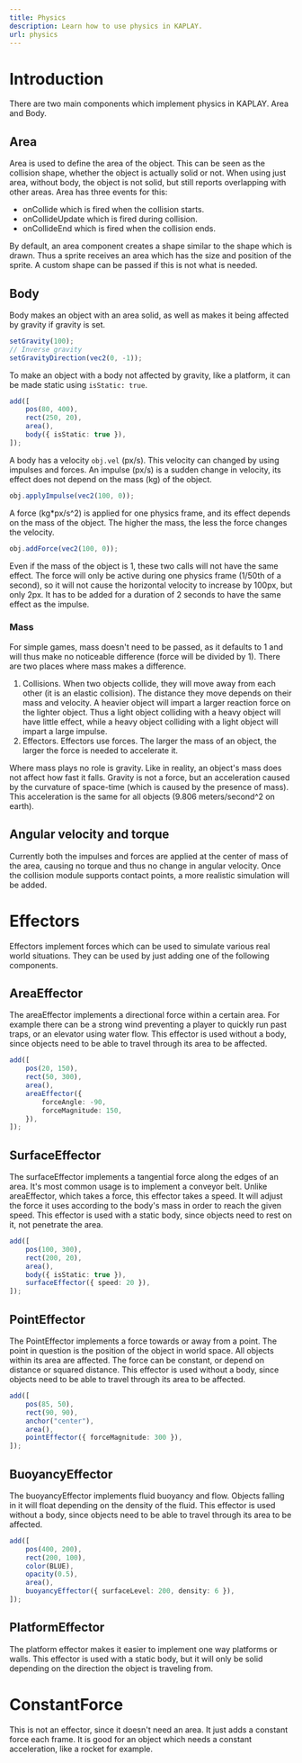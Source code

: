 ```yaml
---
title: Physics
description: Learn how to use physics in KAPLAY.
url: physics
---
```


# Introduction

There are two main components which implement physics in KAPLAY. Area and Body.

## Area

Area is used to define the area of the object. This can be seen as the collision
shape, whether the object is actually solid or not. When using just area,
without body, the object is not solid, but still reports overlapping with other
areas. Area has three events for this:

- onCollide which is fired when the collision starts.
- onCollideUpdate which is fired during collision.
- onCollideEnd which is fired when the collision ends.

By default, an area component creates a shape similar to the shape which is
drawn. Thus a sprite receives an area which has the size and position of the
sprite. A custom shape can be passed if this is not what is needed.

## Body

Body makes an object with an area solid, as well as makes it being affected by
gravity if gravity is set.

```ts
setGravity(100);
// Inverse gravity
setGravityDirection(vec2(0, -1));
```

To make an object with a body not affected by gravity, like a platform, it can
be made static using `isStatic: true`.

```ts
add([
    pos(80, 400),
    rect(250, 20),
    area(),
    body({ isStatic: true }),
]);
```

A body has a velocity `obj.vel` (px/s). This velocity can changed by using
impulses and forces. An impulse (px/s) is a sudden change in velocity, its
effect does not depend on the mass (kg) of the object.

```ts
obj.applyImpulse(vec2(100, 0));
```

A force (kg*px/s^2) is applied for one physics frame, and its effect depends on
the mass of the object. The higher the mass, the less the force changes the
velocity.

```ts
obj.addForce(vec2(100, 0));
```

Even if the mass of the object is 1, these two calls will not have the same
effect. The force will only be active during one physics frame (1/50th of a
second), so it will not cause the horizontal velocity to increase by 100px, but
only 2px. It has to be added for a duration of 2 seconds to have the same effect
as the impulse.

### Mass

For simple games, mass doesn't need to be passed, as it defaults to 1 and will
thus make no noticeable difference (force will be divided by 1). There are two
places where mass makes a difference.

1. Collisions. When two objects collide, they will move away from each other (it
   is an elastic collision). The distance they move depends on their mass and
   velocity. A heavier object will impart a larger reaction force on the lighter
   object. Thus a light object colliding with a heavy object will have little
   effect, while a heavy object colliding with a light object will impart a
   large impulse.
2. Effectors. Effectors use forces. The larger the mass of an object, the larger
   the force is needed to accelerate it.

Where mass plays no role is gravity. Like in reality, an object's mass does not
affect how fast it falls. Gravity is not a force, but an acceleration caused by
the curvature of space-time (which is caused by the presence of mass). This
acceleration is the same for all objects (9.806 meters/second^2 on earth).

## Angular velocity and torque

Currently both the impulses and forces are applied at the center of mass of the
area, causing no torque and thus no change in angular velocity. Once the
collision module supports contact points, a more realistic simulation will be
added.

# Effectors

Effectors implement forces which can be used to simulate various real world
situations. They can be used by just adding one of the following components.

## AreaEffector

The areaEffector implements a directional force within a certain area. For
example there can be a strong wind preventing a player to quickly run past
traps, or an elevator using water flow. This effector is used without a body,
since objects need to be able to travel through its area to be affected.

```ts
add([
    pos(20, 150),
    rect(50, 300),
    area(),
    areaEffector({
        forceAngle: -90,
        forceMagnitude: 150,
    }),
]);
```

## SurfaceEffector

The surfaceEffector implements a tangential force along the edges of an area.
It's most common usage is to implement a conveyor belt. Unlike areaEffector,
which takes a force, this effector takes a speed. It will adjust the force it
uses according to the body's mass in order to reach the given speed. This
effector is used with a static body, since objects need to rest on it, not
penetrate the area.

```ts
add([
    pos(100, 300),
    rect(200, 20),
    area(),
    body({ isStatic: true }),
    surfaceEffector({ speed: 20 }),
]);
```

## PointEffector

The PointEffector implements a force towards or away from a point. The point in
question is the position of the object in world space. All objects within its
area are affected. The force can be constant, or depend on distance or squared
distance. This effector is used without a body, since objects need to be able to
travel through its area to be affected.

```ts
add([
    pos(85, 50),
    rect(90, 90),
    anchor("center"),
    area(),
    pointEffector({ forceMagnitude: 300 }),
]);
```

## BuoyancyEffector

The buoyancyEffector implements fluid buoyancy and flow. Objects falling in it
will float depending on the density of the fluid. This effector is used without
a body, since objects need to be able to travel through its area to be affected.

```ts
add([
    pos(400, 200),
    rect(200, 100),
    color(BLUE),
    opacity(0.5),
    area(),
    buoyancyEffector({ surfaceLevel: 200, density: 6 }),
]);
```

## PlatformEffector

The platform effector makes it easier to implement one way platforms or walls.
This effector is used with a static body, but it will only be solid depending on
the direction the object is traveling from.

# ConstantForce

This is not an effector, since it doesn't need an area. It just adds a constant
force each frame. It is good for an object which needs a constant acceleration,
like a rocket for example.
